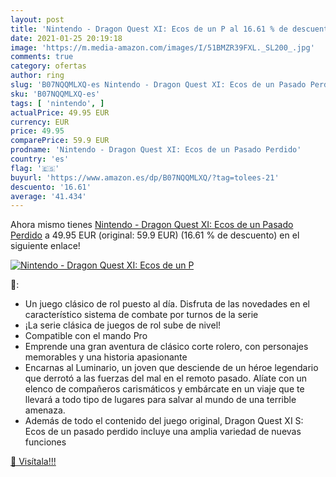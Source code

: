 ```yaml
---
layout: post
title: 'Nintendo - Dragon Quest XI: Ecos de un P al 16.61 % de descuento'
date: 2021-01-25 20:19:18
image: 'https://m.media-amazon.com/images/I/51BMZR39FXL._SL200_.jpg'
comments: true
category: ofertas
author: ring
slug: 'B07NQQMLXQ-es Nintendo - Dragon Quest XI: Ecos de un Pasado Perdido'
sku: 'B07NQQMLXQ-es'
tags: [ 'nintendo', ]
actualPrice: 49.95 EUR
currency: EUR
price: 49.95
comparePrice: 59.9 EUR
prodname: 'Nintendo - Dragon Quest XI: Ecos de un Pasado Perdido'
country: 'es'
flag: '🇪🇸'
buyurl: 'https://www.amazon.es/dp/B07NQQMLXQ/?tag=tolees-21'
descuento: '16.61'
average: '41.434'
---
```


Ahora mismo tienes [Nintendo - Dragon Quest XI: Ecos de un Pasado Perdido](https://www.amazon.es/dp/B07NQQMLXQ/?tag=tolees-21) a 49.95 EUR (original: 59.9 EUR) (16.61 %  de descuento) en el siguiente enlace!

[![Nintendo - Dragon Quest XI: Ecos de un P](https://m.media-amazon.com/images/I/51BMZR39FXL._SL200_.jpg)](https://www.amazon.es/dp/B07NQQMLXQ/?tag=tolees-21)

🔎:

- Un juego clásico de rol puesto al día. Disfruta de las novedades en el característico sistema de combate por turnos de la serie
- ¡La serie clásica de juegos de rol sube de nivel!
- Compatible con el mando Pro
- Emprende una gran aventura de clásico corte rolero, con personajes memorables y una historia apasionante
- Encarnas al Luminario, un joven que desciende de un héroe legendario que derrotó a las fuerzas del mal en el remoto pasado. Alíate con un elenco de compañeros carismáticos y embárcate en un viaje que te llevará a todo tipo de lugares para salvar al mundo de una terrible amenaza.
- Además de todo el contenido del juego original, Dragon Quest XI S: Ecos de un pasado perdido incluye una amplia variedad de nuevas funciones

[🛒 Visítala!!!](https://www.amazon.es/dp/B07NQQMLXQ/?tag=tolees-21)
